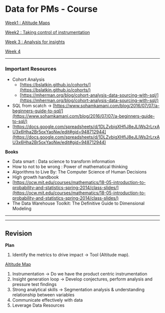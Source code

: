 # Data for PMs - Course

[Week1 : Altitude Maps](Data%20for%20PMs%20-%20Course%201144a6bc667248ffbe03655b16b78bcd/Week1%20Altitude%20Maps%203813ed1d43b742e1b2cb7aea636c636b.md)

[Week2 : Taking control of instrumentation](Data%20for%20PMs%20-%20Course%201144a6bc667248ffbe03655b16b78bcd/Week2%20Taking%20control%20of%20instrumentation%20a752581e761049f59895ee2a8f354f63.md)

[Week 3 : Analysis for insights](Data%20for%20PMs%20-%20Course%201144a6bc667248ffbe03655b16b78bcd/Week%203%20Analysis%20for%20insights%2076d3d336071e4d6eac316510be5b55e9.md)

[Week 4 ](Data%20for%20PMs%20-%20Course%201144a6bc667248ffbe03655b16b78bcd/Week%204%20f832f84094ec4b609df97ba38025eb13.md)

---

### Important Resources

- Cohort Analysis
    - [https://bslatkin.github.io/cohorts/](https://bslatkin.github.io/cohorts/)
    - [https://mherman.org/blog/cohort-analysis-data-sourcing-with-sql/](https://mherman.org/blog/cohort-analysis-data-sourcing-with-sql/)
- SQL from scatch → [https://www.sohamkamani.com/blog/2016/07/07/a-beginners-guide-to-sql/](https://www.sohamkamani.com/blog/2016/07/07/a-beginners-guide-to-sql/)
- [https://docs.google.com/spreadsheets/d/1DLZvbigXHfiJ8eJLlWs2rLrxAU3x6Hha2Br5oxYaoNw/edit#gid=948712944](https://docs.google.com/spreadsheets/d/1DLZvbigXHfiJ8eJLlWs2rLrxAU3x6Hha2Br5oxYaoNw/edit#gid=948712944)

**Books**

- Data smart : Data science to transform information
- How to not to be wrong : Power of mathematical thinking
- Algorithms to Live By: The Computer Science of Human Decisions
- High growth handbook
- [https://ocw.mit.edu/courses/mathematics/18-05-introduction-to-probability-and-statistics-spring-2014/class-slides/](https://ocw.mit.edu/courses/mathematics/18-05-introduction-to-probability-and-statistics-spring-2014/class-slides/)
- The Data Warehouse Toolkit: The Definitive Guide to Dimensional Modeling

---

---

## Revision

**Plan**

1. Identify the metrics to drive impact → Tool (Altitude map). 

[Altitude Map](Data%20for%20PMs%20-%20Course%201144a6bc667248ffbe03655b16b78bcd/Altitude%20Map%20045c9c58a96141adaf65efb774d08e71.md)

1. Instrumentation → Do we have the product centric instrumentation
2. Insight generation loop → Develop conjectures, perform analysis and pressure test findings
3. Strong analytical skills → Segmentation analysis & understanding relationship between variables
4. Communicate effectively with data
5. Leverage Data Resources